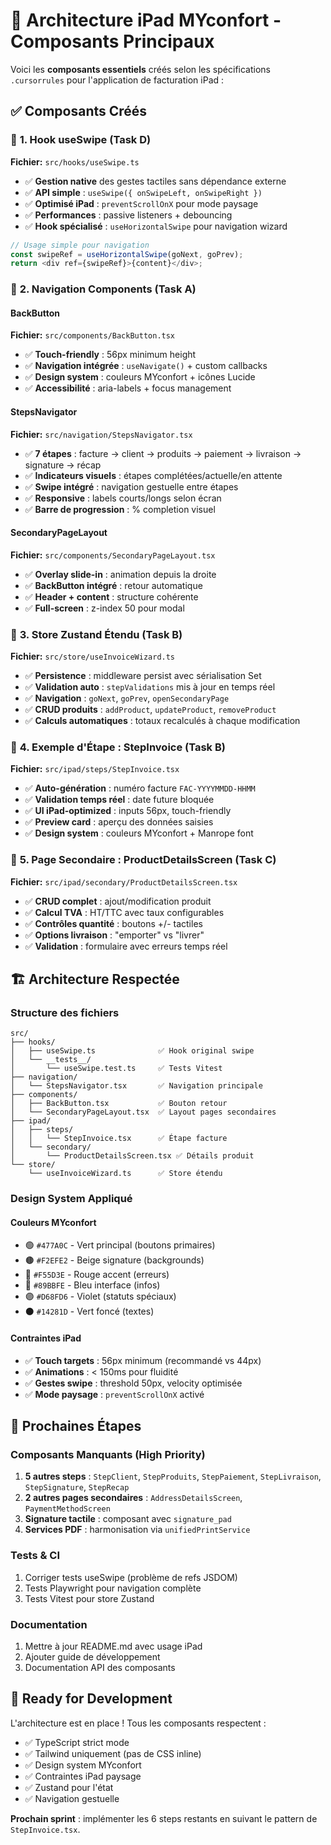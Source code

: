 # 🚀 Architecture iPad MYconfort - Composants Principaux

Voici les **composants essentiels** créés selon les spécifications `.cursorrules` pour l'application de facturation iPad :

## ✅ **Composants Créés**

### 🎯 **1. Hook useSwipe (Task D)**
**Fichier:** `src/hooks/useSwipe.ts`

- ✅ **Gestion native** des gestes tactiles sans dépendance externe
- ✅ **API simple** : `useSwipe({ onSwipeLeft, onSwipeRight })`  
- ✅ **Optimisé iPad** : `preventScrollOnX` pour mode paysage
- ✅ **Performances** : passive listeners + debouncing
- ✅ **Hook spécialisé** : `useHorizontalSwipe` pour navigation wizard

```typescript
// Usage simple pour navigation
const swipeRef = useHorizontalSwipe(goNext, goPrev);
return <div ref={swipeRef}>{content}</div>;
```

### 🎯 **2. Navigation Components (Task A)**

#### **BackButton** 
**Fichier:** `src/components/BackButton.tsx`

- ✅ **Touch-friendly** : 56px minimum height
- ✅ **Navigation intégrée** : `useNavigate()` + custom callbacks
- ✅ **Design system** : couleurs MYconfort + icônes Lucide
- ✅ **Accessibilité** : aria-labels + focus management

#### **StepsNavigator**
**Fichier:** `src/navigation/StepsNavigator.tsx`

- ✅ **7 étapes** : facture → client → produits → paiement → livraison → signature → récap
- ✅ **Indicateurs visuels** : étapes complétées/actuelle/en attente
- ✅ **Swipe intégré** : navigation gestuelle entre étapes
- ✅ **Responsive** : labels courts/longs selon écran
- ✅ **Barre de progression** : % completion visuel

#### **SecondaryPageLayout**
**Fichier:** `src/components/SecondaryPageLayout.tsx`

- ✅ **Overlay slide-in** : animation depuis la droite
- ✅ **BackButton intégré** : retour automatique
- ✅ **Header + content** : structure cohérente
- ✅ **Full-screen** : z-index 50 pour modal

### 🎯 **3. Store Zustand Étendu (Task B)**
**Fichier:** `src/store/useInvoiceWizard.ts`

- ✅ **Persistence** : middleware persist avec sérialisation Set
- ✅ **Validation auto** : `stepValidations` mis à jour en temps réel
- ✅ **Navigation** : `goNext`, `goPrev`, `openSecondaryPage`
- ✅ **CRUD produits** : `addProduct`, `updateProduct`, `removeProduct`
- ✅ **Calculs automatiques** : totaux recalculés à chaque modification

### 🎯 **4. Exemple d'Étape : StepInvoice (Task B)**
**Fichier:** `src/ipad/steps/StepInvoice.tsx`

- ✅ **Auto-génération** : numéro facture `FAC-YYYYMMDD-HHMM`
- ✅ **Validation temps réel** : date future bloquée
- ✅ **UI iPad-optimized** : inputs 56px, touch-friendly
- ✅ **Preview card** : aperçu des données saisies
- ✅ **Design system** : couleurs MYconfort + Manrope font

### 🎯 **5. Page Secondaire : ProductDetailsScreen (Task C)**
**Fichier:** `src/ipad/secondary/ProductDetailsScreen.tsx`

- ✅ **CRUD complet** : ajout/modification produit
- ✅ **Calcul TVA** : HT/TTC avec taux configurables
- ✅ **Contrôles quantité** : boutons +/- tactiles
- ✅ **Options livraison** : "emporter" vs "livrer"
- ✅ **Validation** : formulaire avec erreurs temps réel

## 🏗️ **Architecture Respectée**

### **Structure des fichiers**
```
src/
├── hooks/
│   ├── useSwipe.ts              ✅ Hook original swipe
│   └── __tests__/
│       └── useSwipe.test.ts     ✅ Tests Vitest
├── navigation/
│   └── StepsNavigator.tsx       ✅ Navigation principale
├── components/
│   ├── BackButton.tsx           ✅ Bouton retour
│   └── SecondaryPageLayout.tsx  ✅ Layout pages secondaires  
├── ipad/
│   ├── steps/
│   │   └── StepInvoice.tsx      ✅ Étape facture
│   └── secondary/
│       └── ProductDetailsScreen.tsx ✅ Détails produit
└── store/
    └── useInvoiceWizard.ts      ✅ Store étendu
```

### **Design System Appliqué**

#### **Couleurs MYconfort**
- 🟢 `#477A0C` - Vert principal (boutons primaires)
- 🟤 `#F2EFE2` - Beige signature (backgrounds)  
- 🔴 `#F55D3E` - Rouge accent (erreurs)
- 🔵 `#89BBFE` - Bleu interface (infos)
- 🟣 `#D68FD6` - Violet (statuts spéciaux)
- ⚫ `#14281D` - Vert foncé (textes)

#### **Contraintes iPad**
- ✅ **Touch targets** : 56px minimum (recommandé vs 44px)
- ✅ **Animations** : < 150ms pour fluidité
- ✅ **Gestes swipe** : threshold 50px, velocity optimisée
- ✅ **Mode paysage** : `preventScrollOnX` activé

## 🎯 **Prochaines Étapes**

### **Composants Manquants (High Priority)**
1. **5 autres steps** : `StepClient`, `StepProduits`, `StepPaiement`, `StepLivraison`, `StepSignature`, `StepRecap`
2. **2 autres pages secondaires** : `AddressDetailsScreen`, `PaymentMethodScreen`  
3. **Signature tactile** : composant avec `signature_pad`
4. **Services PDF** : harmonisation via `unifiedPrintService`

### **Tests & CI**
1. Corriger tests useSwipe (problème de refs JSDOM)
2. Tests Playwright pour navigation complète
3. Tests Vitest pour store Zustand

### **Documentation**
1. Mettre à jour README.md avec usage iPad
2. Ajouter guide de développement
3. Documentation API des composants

## 🚀 **Ready for Development**

L'architecture est en place ! Tous les composants respectent :
- ✅ TypeScript strict mode
- ✅ Tailwind uniquement (pas de CSS inline)
- ✅ Design system MYconfort
- ✅ Contraintes iPad paysage
- ✅ Zustand pour l'état
- ✅ Navigation gestuelle

**Prochain sprint** : implémenter les 6 steps restants en suivant le pattern de `StepInvoice.tsx`.
